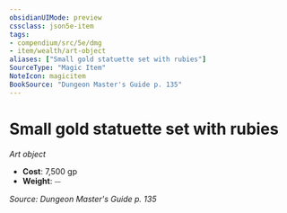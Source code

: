 ```yaml
---
obsidianUIMode: preview
cssclass: json5e-item
tags:
- compendium/src/5e/dmg
- item/wealth/art-object
aliases: ["Small gold statuette set with rubies"]
SourceType: "Magic Item"
NoteIcon: magicitem
BookSource: "Dungeon Master's Guide p. 135"
---
```

# Small gold statuette set with rubies
*Art object*  

- **Cost**: 7,500 gp
- **Weight**: ⏤

*Source: Dungeon Master's Guide p. 135*